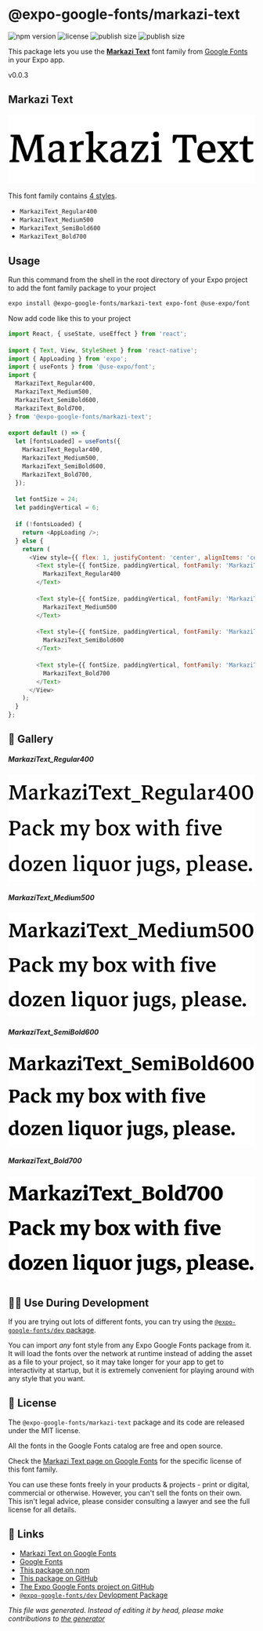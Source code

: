 # @expo-google-fonts/markazi-text

![npm version](https://flat.badgen.net/npm/v/@expo-google-fonts/markazi-text)
![license](https://flat.badgen.net/github/license/expo/google-fonts)
![publish size](https://flat.badgen.net/packagephobia/install/@expo-google-fonts/markazi-text)
![publish size](https://flat.badgen.net/packagephobia/publish/@expo-google-fonts/markazi-text)

This package lets you use the [**Markazi Text**](https://fonts.google.com/specimen/Markazi+Text) font family from [Google Fonts](https://fonts.google.com/) in your Expo app.

v0.0.3

## Markazi Text

![Markazi Text](./font-family.png)

This font family contains [4 styles](#gallery).

- `MarkaziText_Regular400`
- `MarkaziText_Medium500`
- `MarkaziText_SemiBold600`
- `MarkaziText_Bold700`

## Usage

Run this command from the shell in the root directory of your Expo project to add the font family package to your project
```sh
expo install @expo-google-fonts/markazi-text expo-font @use-expo/font
```

Now add code like this to your project
```js
import React, { useState, useEffect } from 'react';

import { Text, View, StyleSheet } from 'react-native';
import { AppLoading } from 'expo';
import { useFonts } from '@use-expo/font';
import {
  MarkaziText_Regular400,
  MarkaziText_Medium500,
  MarkaziText_SemiBold600,
  MarkaziText_Bold700,
} from '@expo-google-fonts/markazi-text';

export default () => {
  let [fontsLoaded] = useFonts({
    MarkaziText_Regular400,
    MarkaziText_Medium500,
    MarkaziText_SemiBold600,
    MarkaziText_Bold700,
  });

  let fontSize = 24;
  let paddingVertical = 6;

  if (!fontsLoaded) {
    return <AppLoading />;
  } else {
    return (
      <View style={{ flex: 1, justifyContent: 'center', alignItems: 'center' }}>
        <Text style={{ fontSize, paddingVertical, fontFamily: 'MarkaziText_Regular400' }}>
          MarkaziText_Regular400
        </Text>

        <Text style={{ fontSize, paddingVertical, fontFamily: 'MarkaziText_Medium500' }}>
          MarkaziText_Medium500
        </Text>

        <Text style={{ fontSize, paddingVertical, fontFamily: 'MarkaziText_SemiBold600' }}>
          MarkaziText_SemiBold600
        </Text>

        <Text style={{ fontSize, paddingVertical, fontFamily: 'MarkaziText_Bold700' }}>
          MarkaziText_Bold700
        </Text>
      </View>
    );
  }
};

```

## 🔡 Gallery

##### MarkaziText_Regular400
![MarkaziText_Regular400](./0e5e6bb8cf276742072a5a22282dd79c7d532219e9a950faad9fcf21d2cf8cea.ttf.png)

##### MarkaziText_Medium500
![MarkaziText_Medium500](./d6f033a9cc38e8da2e1570b35f84c43b8312a13a2f126dfd89f67a322513d7eb.ttf.png)

##### MarkaziText_SemiBold600
![MarkaziText_SemiBold600](./68bfe2ab439b778907c8544102bbbb7de31be886ff40a6bf5172cab6c7c23eee.ttf.png)

##### MarkaziText_Bold700
![MarkaziText_Bold700](./342d38b7c70eeaf282e54f367d5ba4eba6d1c07b2c2363023084bcbed4d1c05e.ttf.png)


## 👩‍💻 Use During Development

If you are trying out lots of different fonts, you can try using the [`@expo-google-fonts/dev` package](https://github.com/expo/google-fonts/tree/master/font-packages/dev#readme).

You can import *any* font style from any Expo Google Fonts package from it. It will load the fonts
over the network at runtime instead of adding the asset as a file to your project, so it may take longer
for your app to get to interactivity at startup, but it is extremely convenient
for playing around with any style that you want.

## 📖 License

The `@expo-google-fonts/markazi-text` package and its code are released under the MIT license.

All the fonts in the Google Fonts catalog are free and open source.

Check the [Markazi Text page on Google Fonts](https://fonts.google.com/specimen/Markazi+Text) for the specific license of this font family.

You can use these fonts freely in your products & projects - print or digital, commercial or otherwise. However, you can't sell the fonts on their own. This isn't legal advice, please consider consulting a lawyer and see the full license for all details.

## 🔗 Links

- [Markazi Text on Google Fonts](https://fonts.google.com/specimen/Markazi+Text)
- [Google Fonts](https://fonts.google.com/)
- [This package on npm](https://www.npmjs.com/package/@expo-google-fonts/markazi-text)
- [This package on GitHub](https://github.com/expo/google-fonts/tree/master/font-packages/markazi-text)
- [The Expo Google Fonts project on GitHub](https://github.com/expo/google-fonts)
- [`@expo-google-fonts/dev` Devlopment Package](https://github.com/expo/google-fonts/tree/master/font-packages/dev)


*This file was generated. Instead of editing it by head, please make contributions to [the generator](https://github.com/expo/google-fonts/tree/master/packages/generator)*
